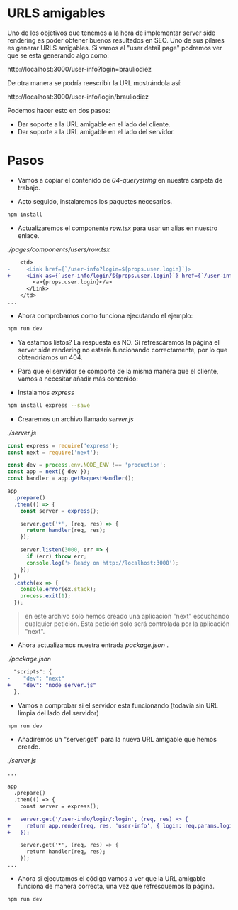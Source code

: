 # URLS amigables

Uno de los objetivos que tenemos a la hora de implementar server side rendering es poder obtener buenos resultados en SEO. Uno de sus pilares es generar URLS amigables. Si vamos al "user detail page" podremos ver que se esta generando algo como:

http://localhost:3000/user-info?login=brauliodiez

De otra manera se podría reescribir la URL mostrándola así:

http://localhost:3000/user-info/login/brauliodiez

Podemos hacer esto en dos pasos:
  - Dar soporte a la URL amigable en el lado del cliente.
  - Dar soporte a la URL amigable en el lado del servidor.

# Pasos

- Vamos a copiar el contenido de _04-querystring_ en nuestra carpeta de trabajo.

- Acto seguido, instalaremos los paquetes necesarios.

```bash
npm install
```
- Actualizaremos el componente  _row.tsx_  para usar un alias en nuestro enlace.

_./pages/components/users/row.tsx_

```diff
    <td>
-     <Link href={`/user-info?login=${props.user.login}`}>
+     <Link as={`user-info/login/${props.user.login}`} href={`/user-info?login=${props.user.login}`}>
        <a>{props.user.login}</a>
      </Link>    
    </td>
...

```

- Ahora comprobamos como funciona ejecutando el ejemplo:

```bash
npm run dev
```

- Ya estamos listos? La respuesta es NO. Si refrescáramos la página el server side rendering no estaría funcionando correctamente, por lo que obtendríamos un 404.

- Para que el servidor se comporte de la misma manera que el cliente, vamos a necesitar añadir más contenido:

- Instalamos _express_

```bash
npm install express --save
```

- Crearemos un archivo llamado _server.js_ 

_./server.js_

```javascript
const express = require('express');
const next = require('next');

const dev = process.env.NODE_ENV !== 'production';
const app = next({ dev });
const handler = app.getRequestHandler();

app
  .prepare()
  .then(() => {
    const server = express();

    server.get('*', (req, res) => {
      return handler(req, res);
    });

    server.listen(3000, err => {
      if (err) throw err;
      console.log('> Ready on http://localhost:3000');
    });
  })
  .catch(ex => {
    console.error(ex.stack);
    process.exit(1);
  });

```

> en este archivo solo hemos creado una aplicación "next" escuchando cualquier petición. Esta petición solo será controlada por la aplicación "next".

- Ahora actualizamos nuestra entrada _package.json_ .

_./package.json_

```diff
  "scripts": {
-    "dev": "next"
+    "dev": "node server.js"
  },
```

- Vamos a comprobar si el servidor esta funcionando (todavía sin URL limpia del lado del servidor)

```bash
npm run dev
```

- Añadiremos un "server.get" para la nueva URL amigable que hemos creado.

_./server.js_

```diff
...

app
  .prepare()
  .then(() => {
    const server = express();

+   server.get('/user-info/login/:login', (req, res) => {
+     return app.render(req, res, 'user-info', { login: req.params.login });
+   });

    server.get('*', (req, res) => {
      return handler(req, res);
    });
...

```

- Ahora si ejecutamos el código vamos a ver que la URL amigable funciona de manera correcta, una vez que refresquemos la página.

```bash
npm run dev
```
